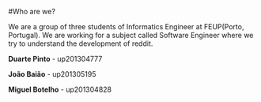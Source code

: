 #Who are we?

We are a group of three students of Informatics Engineer at FEUP(Porto, Portugal). We are working for a subject called Software Engineer where we try to understand the development of reddit.

**Duarte Pinto** - up201304777

**João Baião** - up201305195

**Miguel Botelho** - up201304828